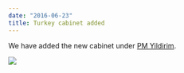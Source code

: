 ```yaml
---
date: "2016-06-23"
title: Turkey cabinet added
---
```


We have added the new cabinet under [PM Yildirim](http://www.parlgov.org/explore/TUR/cabinet/2016-05-24/).

![](/images/parliament-germany.jpg)
